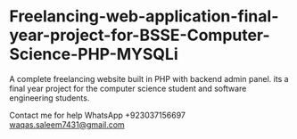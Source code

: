 # Freelancing-web-application-final-year-project-for-BSSE-Computer-Science-PHP-MYSQLi

A complete freelancing website built in PHP with backend admin panel. its a final year project for the computer science student and software engineering students.

Contact me for help
WhatsApp +923037156697
waqas.saleem7431@gmail.com
